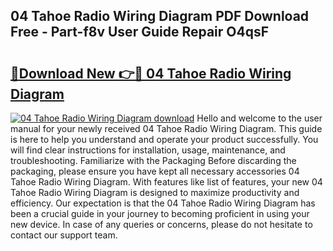 ## 04 Tahoe Radio Wiring Diagram PDF Download Free - Part-f8v User Guide Repair O4qsF

# <h2><a href="http://dfllhk.blite.top/?on=04+Tahoe+Radio+Wiring+Diagram">🔗Download New 👉🔴 04 Tahoe Radio Wiring Diagram</a></h2>

[![04 Tahoe Radio Wiring Diagram download](https://i.imgur.com/lujVjoI.png)](http://dfllhk.blite.top/?on=04+Tahoe+Radio+Wiring+Diagram)
Hello and welcome to the user manual for your newly received 04 Tahoe Radio Wiring Diagram. This guide is here to help you understand and operate your product successfully. You will find clear instructions for installation, usage, maintenance, and troubleshooting. Familiarize with the Packaging Before discarding the packaging, please ensure you have kept all necessary accessories 04 Tahoe Radio Wiring Diagram. With features like list of features, your new 04 Tahoe Radio Wiring Diagram is designed to maximize productivity and efficiency. Our expectation is that the 04 Tahoe Radio Wiring Diagram has been a crucial guide in your journey to becoming proficient in using your new device. In case of any queries or concerns, please do not hesitate to contact our support team.
